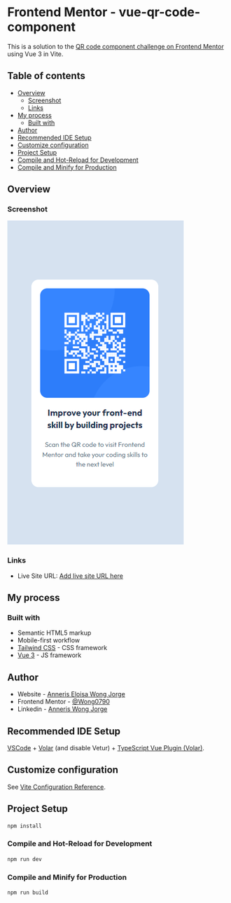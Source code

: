 # Frontend Mentor - vue-qr-code-component

This is a solution to the [QR code component challenge on Frontend Mentor](https://www.frontendmentor.io/challenges/qr-code-component-iux_sIO_H) using Vue 3 in Vite.

## Table of contents

- [Overview](#overview)
  - [Screenshot](#screenshot)
  - [Links](#links)
- [My process](#my-process)
  - [Built with](#built-with)
- [Author](#author)
- [Recommended IDE Setup](#recommended-ide-setup)
- [Customize configuration](#customize-configuration)
- [Project Setup](#project-setup)
- [Compile and Hot-Reload for Development](#compile-and-hot-reload-for-development)
- [Compile and Minify for Production](#compile-and-minify-for-production)

## Overview

### Screenshot

![Alt text](image.png)

### Links

- Live Site URL: [Add live site URL here](https://vue-qr-code-component.netlify.app)

## My process

### Built with

- Semantic HTML5 markup
- Mobile-first workflow
- [Tailwind CSS](https://tailwindcss.com/) - CSS framework
- [Vue 3](https://vuejs.org/) - JS framework

## Author

- Website - [Anneris Eloisa Wong Jorge](https://www.your-site.com)
- Frontend Mentor - [@Wong0790](https://www.frontendmentor.io/profile/Wong0790)
- Linkedin - [Anneris Wong Jorge](https://www.linkedin.com/in/anneris-wong-jorge-257948104)

## Recommended IDE Setup

[VSCode](https://code.visualstudio.com/) + [Volar](https://marketplace.visualstudio.com/items?itemName=Vue.volar) (and disable Vetur) + [TypeScript Vue Plugin (Volar)](https://marketplace.visualstudio.com/items?itemName=Vue.vscode-typescript-vue-plugin).

## Customize configuration

See [Vite Configuration Reference](https://vitejs.dev/config/).

## Project Setup

```sh
npm install
```

### Compile and Hot-Reload for Development

```sh
npm run dev
```

### Compile and Minify for Production

```sh
npm run build
```
